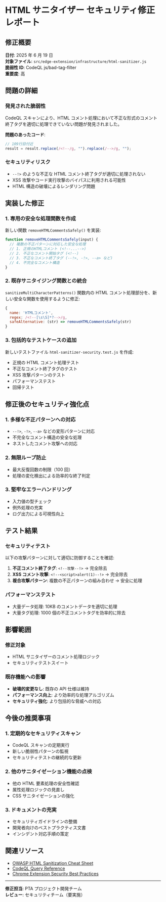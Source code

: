# HTML サニタイザー セキュリティ修正レポート

## 修正概要

**日付**: 2025 年 6 月 19 日  
**対象ファイル**: `src/edge-extension/infrastructure/html-sanitizer.js`  
**脆弱性 ID**: CodeQL js/bad-tag-filter  
**重要度**: 高

## 問題の詳細

### 発見された脆弱性

CodeQL スキャンにより、HTML コメント処理において不正な形式のコメント終了タグを適切に処理できていない問題が発見されました。

**問題のあったコード**:

```javascript
// 109行目付近
result = result.replace(/<!--/g, "").replace(/-->/g, "");
```

### セキュリティリスク

- `--!>` のような不正な HTML コメント終了タグが適切に処理されない
- XSS 攻撃やコード実行攻撃のバイパスに利用される可能性
- HTML 構造の破壊によるレンダリング問題

## 実装した修正

### 1. 専用の安全な処理関数を作成

新しい関数 `removeHTMLCommentsSafely()` を実装:

```javascript
function removeHTMLCommentsSafely(input) {
  // 複数の不正パターンに対応した安全な処理
  // 1. 正規のHTMLコメント (<!--...-->)
  // 2. 不正なコメント開始タグ (<!--)
  // 3. 不正なコメント終了タグ (--!>, -!>, --a> など)
  // 4. 不完全なコメント構造
}
```

### 2. 既存サニタイジング関数との統合

`sanitizeMultiCharacterPatterns()` 関数内の HTML コメント処理部分を、新しい安全な関数を使用するように修正:

```javascript
{
  name: 'HTMLコメント',
  regex: /<!--[\s\S]*?-->/g,
  safeAlternative: (str) => removeHTMLCommentsSafely(str)
}
```

### 3. 包括的なテストケースの追加

新しいテストファイル `html-sanitizer-security.test.js` を作成:

- 正規の HTML コメント処理テスト
- 不正なコメント終了タグのテスト
- XSS 攻撃パターンのテスト
- パフォーマンステスト
- 回帰テスト

## 修正後のセキュリティ強化点

### 1. 多様な不正パターンへの対応

- `--!>`, `-!>`, `--a>` などの変形パターンに対応
- 不完全なコメント構造の安全な処理
- ネストしたコメント攻撃への対応

### 2. 無限ループ防止

- 最大反復回数の制限（100 回）
- 処理の変化検出による効率的な終了判定

### 3. 堅牢なエラーハンドリング

- 入力値の型チェック
- 例外処理の充実
- ログ出力による可視性向上

## テスト結果

### セキュリティテスト

以下の攻撃パターンに対して適切に防御することを確認:

1. **不正コメント終了タグ**: `<!--攻撃--!>` → 完全除去
2. **XSS コメント攻撃**: `<!--<script>alert(1)--!>` → 完全除去
3. **複合攻撃パターン**: 複数の不正パターンの組み合わせ → 安全に処理

### パフォーマンステスト

- 大量データ処理: 10KB のコメントデータを適切に処理
- 大量タグ処理: 1000 個の不正コメントタグを効率的に除去

## 影響範囲

### 修正対象

- HTML サニタイザーのコメント処理ロジック
- セキュリティテストスイート

### 既存機能への影響

- **破壊的変更なし**: 既存の API 仕様は維持
- **パフォーマンス向上**: より効率的な処理アルゴリズム
- **セキュリティ強化**: より包括的な脅威への対応

## 今後の推奨事項

### 1. 定期的なセキュリティスキャン

- CodeQL スキャンの定期実行
- 新しい脆弱性パターンの監視
- セキュリティテストの継続的な更新

### 2. 他のサニタイゼーション機能の点検

- 他の HTML 要素処理の安全性確認
- 属性処理ロジックの見直し
- CSS サニタイゼーションの強化

### 3. ドキュメントの充実

- セキュリティガイドラインの整備
- 開発者向けのベストプラクティス文書
- インシデント対応手順の策定

## 関連リソース

- [OWASP HTML Sanitization Cheat Sheet](https://cheatsheetseries.owasp.org/cheatsheets/Cross_Site_Scripting_Prevention_Cheat_Sheet.html)
- [CodeQL Query Reference](https://codeql.github.com/codeql-query-help/javascript/)
- [Chrome Extension Security Best Practices](https://developer.chrome.com/docs/extensions/mv3/security/)

---

**修正担当**: PTA プロジェクト開発チーム  
**レビュー**: セキュリティチーム（要実施）
